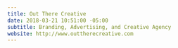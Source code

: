 ```yaml
---
title: Out There Creative
date: 2018-03-21 10:51:00 -05:00
subtitle: Branding, Advertising, and Creative Agency
website: http://www.outtherecreative.com
---
```


